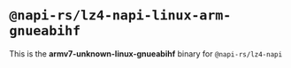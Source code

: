 # `@napi-rs/lz4-napi-linux-arm-gnueabihf`

This is the **armv7-unknown-linux-gnueabihf** binary for `@napi-rs/lz4-napi`
